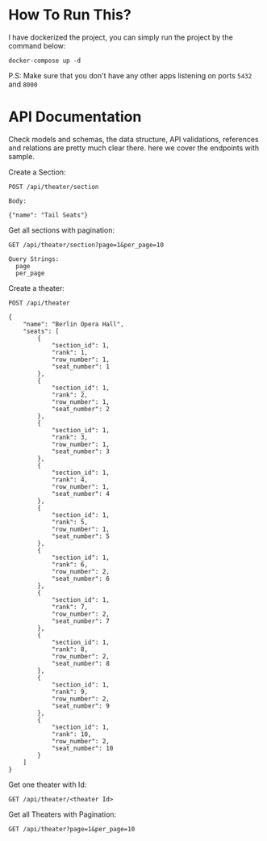 # How To Run This?

I have dockerized the project, you can simply run the project by the command below: 

```
docker-compose up -d
```

P.S: Make sure that you don't have any other apps listening on ports <code>5432</code> and <code>8000</code>

# API Documentation 

Check models and schemas, the data structure, API validations, references and relations are pretty much clear there. here we cover the endpoints with sample.

Create a Section:

```
POST /api/theater/section

Body:

{"name": "Tail Seats"}

```

Get all sections with pagination:

```
GET /api/theater/section?page=1&per_page=10

Query Strings: 
  page
  per_page
```

Create a theater: 

```
POST /api/theater

{
    "name": "Berlin Opera Hall",
    "seats": [
        {
            "section_id": 1,
            "rank": 1,
            "row_number": 1,
            "seat_number": 1
        },
        {
            "section_id": 1,
            "rank": 2,
            "row_number": 1,
            "seat_number": 2
        },
        {
            "section_id": 1,
            "rank": 3,
            "row_number": 1,
            "seat_number": 3
        },
        {
            "section_id": 1,
            "rank": 4,
            "row_number": 1,
            "seat_number": 4
        },
        {
            "section_id": 1,
            "rank": 5,
            "row_number": 1,
            "seat_number": 5
        },
        {
            "section_id": 1,
            "rank": 6,
            "row_number": 2,
            "seat_number": 6
        },
        {
            "section_id": 1,
            "rank": 7,
            "row_number": 2,
            "seat_number": 7
        },
        {
            "section_id": 1,
            "rank": 8,
            "row_number": 2,
            "seat_number": 8
        },
        {
            "section_id": 1,
            "rank": 9,
            "row_number": 2,
            "seat_number": 9
        },
        {
            "section_id": 1,
            "rank": 10,
            "row_number": 2,
            "seat_number": 10
        }
    ]
}

```

Get one theater with Id:

```
GET /api/theater/<theater Id>
```

Get all Theaters with Pagination: 

```
GET /api/theater?page=1&per_page=10
```

